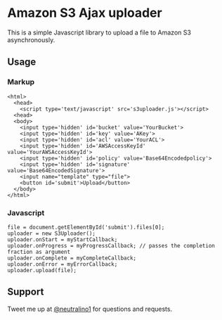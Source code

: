 Amazon S3 Ajax uploader
=======================

This is a simple Javascript library to upload a file to Amazon S3 asynchronously.

## Usage

### Markup

    <html>
      <head>
        <script type='text/javascript' src='s3uploader.js'></script>
      <head>
      <body>
        <input type='hidden' id='bucket' value='YourBucket'>
        <input type='hidden' id='key' value='AKey'>
        <input type='hidden' id='acl' value='YourACL'>
        <input type='hidden' id='AWSAccessKeyId' value='YourAWSAccessKeyId'>
        <input type='hidden' id='policy' value='Base64Encodedpolicy'>
        <input type='hidden' id='signature' value='Base64EncodedSignature'>
        <input name="template" type="file">
        <button id='submit'>Upload</button>
      </body>
    </html>

### Javascript

    file = document.getElementById('submit').files[0];
    uploader = new S3Uploader();
    uploader.onStart = myStartCallback;
    uploader.onProgress = myProgressCallback; // passes the completion fraction as argument
    uploader.onComplete = myCompleteCallback;
    uploader.onError = myErrorCallback;
    uploader.upload(file);

## Support

Tweet me up at [@neutralino1](http://twitter.com/neutralino1) for questions and requests.
